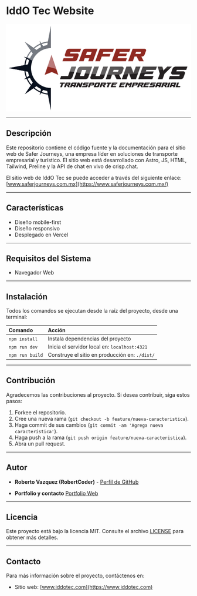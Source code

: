 # IddO Tec Website

![Safer Journeys Logo](./public/img/logoFull.png)

---

## Descripción

Este repositorio contiene el código fuente y la documentación para el sitio web de Safer Journeys, una empresa líder en soluciones de transporte empresarial y turístico. El sitio web está desarrollado con Astro, JS, HTML, Tailwind, Preline y la API de chat en vivo de crisp.chat.

El sitio web de IddO Tec se puede acceder a través del siguiente enlace: [www.saferjourneys.com.mx](https://www.saferjourneys.com.mx/)

---

## Características

- Diseño mobile-first
- Diseño responsivo 
- Desplegado en Vercel

---

## Requisitos del Sistema

- Navegador Web

---

## Instalación

Todos los comandos se ejecutan desde la raíz del proyecto, desde una terminal:

| Comando                   | Acción                                           |
| :------------------------ | :----------------------------------------------- |
| `npm install`             | Instala dependencias del proyecto                |
| `npm run dev`             | Inicia el servidor local en: `localhost:4321`    |
| `npm run build`           | Construye el sitio en producción en: `./dist/`   |

---

## Contribución

Agradecemos las contribuciones al proyecto. Si desea contribuir, siga estos pasos:

1. Forkee el repositorio.
2. Cree una nueva rama (`git checkout -b feature/nueva-caracteristica`).
3. Haga commit de sus cambios (`git commit -am 'Agrega nueva característica'`).
4. Haga push a la rama (`git push origin feature/nueva-caracteristica`).
5. Abra un pull request.

---

## Autor

- **Roberto Vazquez (RobertCoder)** - [Perfil de GitHub](https://github.com/RobertCoderDev)

- **Portfolio y contacto** [Portfolio Web](https://www.robertcoder.com)

---

## Licencia

Este proyecto está bajo la licencia MIT. Consulte el archivo [LICENSE](LICENSE) para obtener más detalles.

---

## Contacto

Para más información sobre el proyecto, contáctenos en:

- Sitio web: [www.iddotec.com](https://www.iddotec.com)